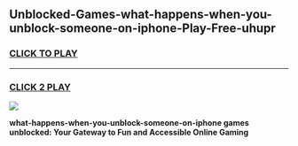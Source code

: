 
## Unblocked-Games-what-happens-when-you-unblock-someone-on-iphone-Play-Free-uhupr
<h3>
<a href="https://premium76.site?title=what-happens-when-you-unblock-someone-on-iphone&ref=21A">CLICK TO PLAY</a></h3>
<hr>

<h3>
<a href="https://premium76.site?title=what-happens-when-you-unblock-someone-on-iphone&ref=21A">CLICK 2 PLAY</a>
  
</h3>

<a href="https://premium76.site?title=what-happens-when-you-unblock-someone-on-iphone&ref=21A"><img src="https://clearcache.store/games.png"></a>


**what-happens-when-you-unblock-someone-on-iphone games unblocked: Your Gateway to Fun and Accessible Online Gaming**
